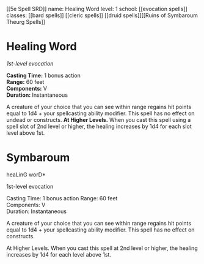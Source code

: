 [[5e Spell SRD]]
name: Healing Word
level: 1
school: [[evocation spells]]
classes: [[bard spells]]
         [[cleric spells]]
         [[druid spells]][[Ruins of Symbaroum Theurg Spells]]

# Healing Word 
_1st-level evocation_ 

**Casting Time:** 1 bonus action    
**Range:** 60 feet    
**Components:** V    
**Duration:** Instantaneous 

A creature of your choice that you can see within range regains hit points equal to 1d4 + your spellcasting ability modifier. This spell has no effect on undead or constructs. 
**At Higher Levels.** When you cast this spell using a spell slot of 2nd level or higher, the healing increases by 1d4 for each slot level above 1st.

# Symbaroum
heaLinG worD*

1st-level evocation

Casting Time: 1 bonus action Range: 60 feet  
Components: V  
Duration: Instantaneous

A creature of your choice that you can see within range regains hit points equal to 1d4 + your spellcasting ability modifier. This spell has no effect on constructs.

At Higher Levels. When you cast this spell at 2nd level or higher, the healing increases by 1d4 for each level above 1st.